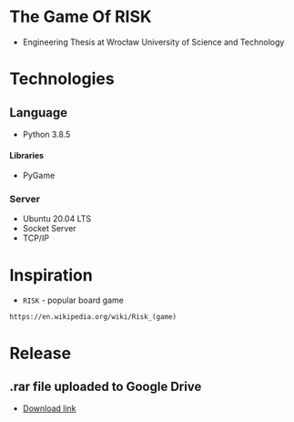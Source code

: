 # The Game Of RISK
* Engineering Thesis at Wrocław University of Science and Technology

# Technologies

## Language

* Python 3.8.5

#### Libraries
* PyGame
### Server
* Ubuntu 20.04 LTS
* Socket Server
* TCP/IP
# Inspiration
* `RISK` - popular board game
```
https://en.wikipedia.org/wiki/Risk_(game)
```
# Release
## .rar file uploaded to Google Drive


* [Download link](https://drive.google.com/drive/folders/11qI3wynBbD1d4OHkaUcle_-sRMUhHId_?usp=sharing)
